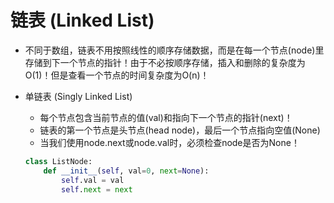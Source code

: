# 链表 (Linked List)

- 不同于数组，链表不用按照线性的顺序存储数据，而是在每一个节点(node)里存储到下一个节点的指针！由于不必按顺序存储，插入和删除的复杂度为O(1)！但是查看一个节点的时间复杂度为O(n)！

- 单链表 (Singly Linked List)
  - 每个节点包含当前节点的值(val)和指向下一个节点的指针(next)！
  - 链表的第一个节点是头节点(head node)，最后一个节点指向空值(None)
  - 当我们使用node.next或node.val时，必须检查node是否为None！
  
  ```python
  class ListNode:
      def __init__(self, val=0, next=None):
          self.val = val
          self.next = next
  ```
